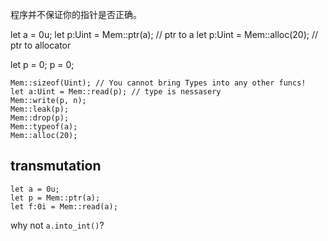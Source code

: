 程序并不保证你的指针是否正确。

let a = 0u;
let p:Uint = Mem::ptr(a); // ptr to a
let p:Uint = Mem::alloc(20); // ptr to allocator

let p = 0;
p = 0;

```
Mem::sizeof(Uint); // You cannot bring Types into any other funcs!
let a:Uint = Mem::read(p); // type is nessasery
Mem::write(p, n);
Mem::leak(p);
Mem::drop(p);
Mem::typeof(a);
Mem::alloc(20);
```

## transmutation
```
let a = 0u;
let p = Mem::ptr(a);
let f:0i = Mem::read(a);
```
why not `a.into_int()`?